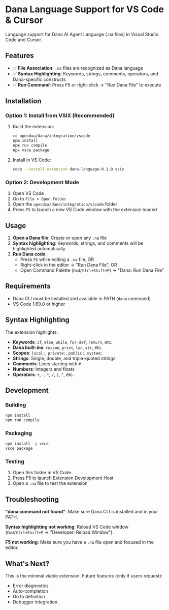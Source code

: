 # Dana Language Support for VS Code & Cursor

Language support for Dana AI Agent Language (.na files) in Visual Studio Code and Cursor.

## Features

- ✅ **File Association**: `.na` files are recognized as Dana language
- ✅ **Syntax Highlighting**: Keywords, strings, comments, operators, and Dana-specific constructs
- ✅ **Run Command**: Press F5 or right-click → "Run Dana File" to execute

## Installation

### Option 1: Install from VSIX (Recommended)

1. Build the extension:
   ```bash
   cd opendxa/dana/integration/vscode
   npm install
   npm run compile
   npx vsce package
   ```

2. Install in VS Code:
   ```bash
   code --install-extension dana-language-0.1.0.vsix
   ```

### Option 2: Development Mode

1. Open VS Code
2. Go to `File > Open Folder`
3. Open the `opendxa/dana/integration/vscode` folder
4. Press `F5` to launch a new VS Code window with the extension loaded

## Usage

1. **Open a Dana file**: Create or open any `.na` file
2. **Syntax highlighting**: Keywords, strings, and comments will be highlighted automatically
3. **Run Dana code**: 
   - Press `F5` while editing a `.na` file, OR
   - Right-click in the editor → "Run Dana File", OR
   - Open Command Palette (`Cmd/Ctrl+Shift+P`) → "Dana: Run Dana File"

## Requirements

- Dana CLI must be installed and available in PATH (`dana` command)
- VS Code 1.60.0 or higher

## Syntax Highlighting

The extension highlights:
- **Keywords**: `if`, `else`, `while`, `for`, `def`, `return`, etc.
- **Dana built-ins**: `reason`, `print`, `len`, `str`, etc.
- **Scopes**: `local:`, `private:`, `public:`, `system:`
- **Strings**: Single, double, and triple-quoted strings
- **Comments**: Lines starting with `#`
- **Numbers**: Integers and floats
- **Operators**: `+`, `-`, `*`, `/`, `|`, `^`, etc.

## Development

### Building

```bash
npm install
npm run compile
```

### Packaging

```bash
npm install -g vsce
vsce package
```

### Testing

1. Open this folder in VS Code
2. Press F5 to launch Extension Development Host
3. Open a `.na` file to test the extension

## Troubleshooting

**"dana command not found"**: Make sure Dana CLI is installed and in your PATH.

**Syntax highlighting not working**: Reload VS Code window (`Cmd/Ctrl+Shift+P` → "Developer: Reload Window").

**F5 not working**: Make sure you have a `.na` file open and focused in the editor.

## What's Next?

This is the minimal viable extension. Future features (only if users request):
- Error diagnostics
- Auto-completion
- Go to definition
- Debugger integration 